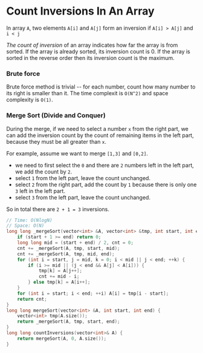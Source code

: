 # Count Inversions In An Array

In array `A`, two elements `A[i]` and `A[j]` form an inversion if `A[i] > A[j]` and `i < j`

_The count of inversion_ of an array indicates how far the array is from sorted. If the array is already sorted, its inversion count is 0. If the array is sorted in the reverse order then its inversion count is the maximum.

### Brute force

Brute force method is trivial -- for each number, count how many number to its right is smaller than it. The time complexit is `O(N^2)` and space complexity is `O(1)`.

### Merge Sort \(Divide and Conquer\)

During the merge, if we need to select a number `x` from the right part, we can add the inversion count by the count of remaining items in the left part, because they must be all greater than `x`.

For example, assume we want to merge `[1,3]` and `[0,2]`.

* we need to first select the `0` and there are `2` numbers left in the left part, we add the count by `2`.
* select `1` from the left part, leave the count unchanged.
* select `2` from the right part, add the count by `1` because there is only one `3` left in the left part.
* select `3` from the left part, leave the count unchanged.

So in total there are `2 + 1 = 3` inversions.

```cpp
// Time: O(NlogN)
// Space: O(N)
long long _mergeSort(vector<int> &A, vector<int> &tmp, int start, int end) {
    if (start + 1 >= end) return 0;
    long long mid = (start + end) / 2, cnt = 0;
    cnt += _mergeSort(A, tmp, start, mid);
    cnt += _mergeSort(A, tmp, mid, end);
    for (int i = start, j = mid, k = 0; i < mid || j < end; ++k) {
        if (i >= mid || (j < end && A[j] < A[i])) {
            tmp[k] = A[j++];
            cnt += mid - i;
        } else tmp[k] = A[i++];
    }
    for (int i = start; i < end; ++i) A[i] = tmp[i - start];
    return cnt;
}
long long mergeSort(vector<int> &A, int start, int end) {
    vector<int> tmp(A.size());
    return _mergeSort(A, tmp, start, end);
}
long long countInversions(vector<int>& A) {
    return mergeSort(A, 0, A.size());
}
```

